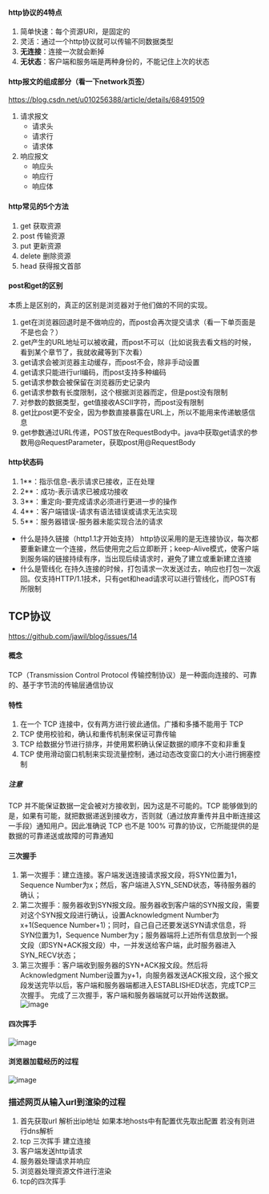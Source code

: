#### http协议的4特点
1. 简单快速：每个资源URI，是固定的
2. 灵活：通过一个http协议就可以传输不同数据类型
3. **无连接**：连接一次就会断掉
4. **无状态**：客户端和服务端是两种身份的，不能记住上次的状态
#### http报文的组成部分（看一下network页签）
https://blog.csdn.net/u010256388/article/details/68491509
1. 请求报文  
    - 请求头
    - 请求行
    - 请求体
2. 响应报文 
    - 响应头
    - 响应行
    - 响应体
#### http常见的5个方法
1. get 获取资源
2. post 传输资源
3. put 更新资源
4. delete 删除资源
5. head 获得报文首部
#### post和get的区别
本质上是区别的，真正的区别是浏览器对于他们做的不同的实现。
1. get在浏览器回退时是不做响应的，而post会再次提交请求（看一下单页面是不是也会？）
2. get产生的URL地址可以被收藏，而post不可以（比如说我去看文档的时候，看到某个章节了，我就收藏等到下次看）
3. get请求会被浏览器主动缓存，而post不会，除非手动设置
4. get请求只能进行url编码，而post支持多种编码
5. get请求参数会被保留在浏览器历史记录内
6. get请求参数有长度限制，这个根据浏览器而定，但是post没有限制
7. 对参数的数据类型，get值接收ASCII字符，而post没有限制
8. get比post更不安全，因为参数直接暴露在URL上，所以不能用来传递敏感信息
9. get参数通过URL传递，POST放在RequestBody中。java中获取get请求的参数用@RequestParameter，获取post用@RequestBody

#### http状态码
1. 1**：指示信息-表示请求已接收，正在处理
2. 2**：成功-表示请求已被成功接收
3. 3**：重定向-要完成请求必须进行更进一步的操作
4. 4**：客户端错误-请求有语法错误或请求无法实现
5. 5**：服务器错误-服务器未能实现合法的请求
- 什么是持久链接（http1.1才开始支持）
http协议采用的是无连接协议，每次都要重新建立一个连接，然后使用完之后立即断开；keep-Alive模式，使客户端到服务端的链接持续有序，当出现后续请求时，避免了建立或重新建立连接
- 什么是管线化
在持久连接的时候，打包请求一次发送过去，响应也打包一次返回。仅支持HTTP/1.1技术，只有get和head请求可以进行管线化，而POST有所限制

## TCP协议
https://github.com/jawil/blog/issues/14
#### 概念
TCP（Transmission Control Protocol 传输控制协议）是一种面向连接的、可靠的、基于字节流的传输层通信协议
#### 特性
1. 在一个 TCP 连接中，仅有两方进行彼此通信。广播和多播不能用于 TCP
2. TCP 使用校验和，确认和重传机制来保证可靠传输
3. TCP 给数据分节进行排序，并使用累积确认保证数据的顺序不变和非重复
4. TCP 使用滑动窗口机制来实现流量控制，通过动态改变窗口的大小进行拥塞控制
##### 注意
TCP 并不能保证数据一定会被对方接收到，因为这是不可能的。TCP 能够做到的是，如果有可能，就把数据递送到接收方，否则就（通过放弃重传并且中断连接这一手段）通知用户。因此准确说 TCP 也不是 100% 可靠的协议，它所能提供的是数据的可靠递送或故障的可靠通知
#### 三次握手
1. 第一次握手：建立连接。客户端发送连接请求报文段，将SYN位置为1，Sequence Number为x；然后，客户端进入SYN_SEND状态，等待服务器的确认；
2. 第二次握手：服务器收到SYN报文段。服务器收到客户端的SYN报文段，需要对这个SYN报文段进行确认，设置Acknowledgment Number为x+1(Sequence Number+1)；同时，自己自己还要发送SYN请求信息，将SYN位置为1，Sequence Number为y；服务器端将上述所有信息放到一个报文段（即SYN+ACK报文段）中，一并发送给客户端，此时服务器进入SYN_RECV状态；
3. 第三次握手：客户端收到服务器的SYN+ACK报文段。然后将Acknowledgment Number设置为y+1，向服务器发送ACK报文段，这个报文段发送完毕以后，客户端和服务器端都进入ESTABLISHED状态，完成TCP三次握手。
完成了三次握手，客户端和服务器端就可以开始传送数据。
![image](https://user-images.githubusercontent.com/6896562/41697418-3ef2c7f2-754b-11e8-9d26-c56519a8f663.png)
#### 四次挥手
![image](https://raw.githubusercontent.com/HIT-Alibaba/interview/master/img/tcp-connection-closed-four-way-handshake.png)
#### 浏览器加载经历的过程
![image](https://mmbiz.qpic.cn/mmbiz_png/XIibZ0YbvibkXbzLEiaDlECKsXzwgAaLVx9VJE429e5uPFhaBu5YWs1sb6F29Cib3kGQw3CWFGjdf45Ln29URNx9Wg/640?wx_fmt=png&tp=webp&wxfrom=5&wx_lazy=1&wx_co=1)

### 描述网页从输入url到渲染的过程
1. 首先获取url 解析出ip地址 如果本地hosts中有配置优先取出配置  若没有则进行dns解析
2. tcp 三次挥手 建立连接
3. 客户端发送http请求
4. 服务器处理请求并响应
5. 浏览器处理资源文件进行渲染
6. tcp的四次挥手
